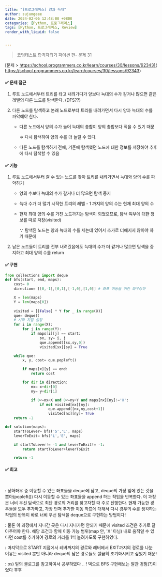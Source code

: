 ```yaml
---
title: "[프로그래머스] 양과 늑대"
author: sujungeee
date: 2024-02-06 12:48:00 +0800
categories: [Python, 프로그래머스]
tags: [Python, 프로그래머스, Review]
render_with_liquid: false


---
```




> 코딩테스트 합격자되기 파이썬 편- 문제 31

[문제 >   https://school.programmers.co.kr/learn/courses/30/lessons/92343]( https://school.programmers.co.kr/learn/courses/30/lessons/92343)





#### ✅ 문제 접근

1. 루트 노드에서부터 트리를 타고 내려가다가 양보다 늑대의 수가 같거나 많으면 같은 레벨의 다른 노드를 탐색한다. (DFS??)



2. 다른 노드를 탐색하고 본래 노드로부터 트리를 내려가면서 다시 양과 늑대의 수를 파악해야 한다.

   - 다른 노드에서 양의 수가 늘어 늑대의 총합이 양의 총합보다 적을 수 있기 때문

     ⇒ 다시 탐색하여 양의 수를 더 늘릴 수 있다.

   - 다른 노드를 탐색하기 전에, 기존에 탐색했던 노드에 대한 정보를 저장해야 추후에 다시 탐색할 수 있음



#### ✅ 기능

1. 루트 노드에서부터 갈 수 있는 노드를 찾아 트리를 내려가면서 늑대와 양의 수를 파악하기

   - 양의 수보다 늑대의 수가 같거나 더 많으면 탐색 중지

   - 늑대 수가 더 많기 시작한 트리의 레벨 - 1 까지의 양의 수는 현재 최대 양의 수

   - 현재 최대 양의 수를 가진 노드까지는 탐색이 되었으므로, 탐색 여부에 대한 정보를 따로 저장(visited)

     ∵ 탐색된 노드는 양과 늑대의 수를 세는데 있어서 추가로 더해지지 않아야 하기 때문에



2. 남은 노드들이 트리를 전부 내려갔음에도 늑대의 수가 더 같거나 많으면 탐색을 중지하고 최대 양의 수를 return





#### ✅ 구현

```python
from collections import deque
def bfs(start, end, maps):
    cost= 0
    direction= [[0,-1],[0,1],[-1,0],[1,0]] # 좌표 이동을 위한 좌우상하

    X = len(maps)
    Y = len(maps[0])
            
    visited = [[False] * Y for _ in range(X)]
    que= deque()
    # 시작 지점 설정
    for i in range(X):
        for j in range(Y):
            if maps[i][j] == start:
                sx, sy= i, j
                que.append([sx,sy,0])
                visited[sx][sy] = True

    while que:
        x, y, cost= que.popleft()

        if maps[x][y] == end:
            return cost

        for dir in direction:
            nx= x+dir[0]
            ny= y+dir[1]

            if 0<=nx<X and 0<=ny<Y and maps[nx][ny]!='X':
                if not visited[nx][ny]:
                    que.append([nx,ny,cost+1])
                    visited[nx][ny]= True
    return -1

def solution(maps):
    startToLever= bfs('S','L', maps)
    leverToExit= bfs('L','E', maps)

    if startToLever!= -1 and leverToExit!= -1:
        return startToLever+leverToExit

    return -1
```



#### ✅ 회고

​	

: 상하좌우 중 이동할 수 있는 좌표들을 deque에 담고, deque의 가장 앞에 있는 것을 뽑아(popleft()) 다시 이동할 수 있는 좌표들을 append 하는 작업을 반복한다. 이 과정은 너비 우선 탐색으로 최단 경로의 거리를 찾고자할 때 주로 진행한다. 현재 가능한 경우들을 모두 추가하고, 가장 먼저 추가한 이동 좌표에 대해서 다시 경우의 수를 생각하는 작업의 반복이 바로 너비 우선 탐색을 deque으로 구현하는 방법이다!

: 물론 이 과정에서 지나간 곳은 다시 지나가면 안되기 때문에 visited 조건은 추가로 달아주어야 한다. 해당 조건과 함께 이동 가능 범위(map 안, 'X' 아님) 내로 움직일 수 있다면 cost를 추가하여 경로의 거리를 1씩 늘려가도록 구현하였다.

: 마지막으로 START 지점에서 레버까지의 경로와 레버에서 EXIT까지의 경로를 나눈 이유는 visited 뿐만 아니라 deque의 남은 경로들도 깔끔히 초기화시키고 싶었기 때문! 

: ps) 밑의 블로그를 참고하여서 공부하였다 .. ! 덱으로 BFS 구현해보는 알찬 경험(?)이었다 후후

